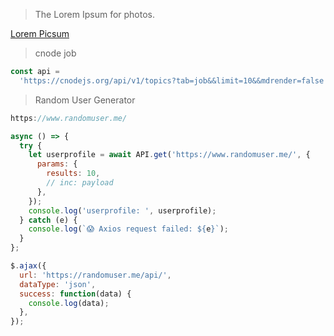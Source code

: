 > The Lorem Ipsum for photos.

[Lorem Picsum](https://picsum.photos/)

> cnode job

```javascript
const api =
  'https://cnodejs.org/api/v1/topics?tab=job&&limit=10&&mdrender=false';
```

> Random User Generator

```javascript
https://www.randomuser.me/
```

```javascript
async () => {
  try {
    let userprofile = await API.get('https://www.randomuser.me/', {
      params: {
        results: 10,
        // inc: payload
      },
    });
    console.log('userprofile: ', userprofile);
  } catch (e) {
    console.log(`😱 Axios request failed: ${e}`);
  }
};
```

```javascript
$.ajax({
  url: 'https://randomuser.me/api/',
  dataType: 'json',
  success: function(data) {
    console.log(data);
  },
});
```
